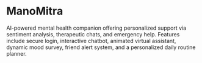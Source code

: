 # ManoMitra
AI-powered mental health companion offering personalized support via sentiment analysis, therapeutic chats, and emergency help. Features include secure login, interactive chatbot, animated virtual assistant, dynamic mood survey, friend alert system, and a personalized daily routine planner.

